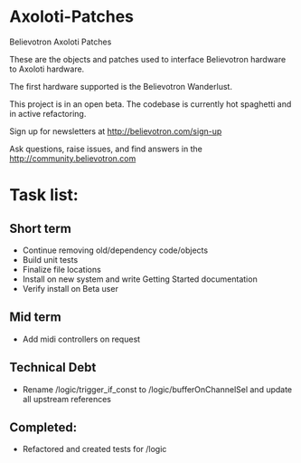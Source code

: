 # Axoloti-Patches
Believotron Axoloti Patches

These are the objects and patches used to interface Believotron hardware to Axoloti hardware.

The first hardware supported is the Believotron Wanderlust.

This project is in an open beta. The codebase is currently hot spaghetti and in active refactoring.

Sign up for newsletters at http://believotron.com/sign-up

Ask questions, raise issues, and find answers in the http://community.believotron.com

# Task list:
## Short term
- Continue removing old/dependency code/objects
- Build unit tests
- Finalize file locations
- Install on new system and write Getting Started documentation
- Verify install on Beta user

## Mid term
- Add midi controllers on request

## Technical Debt
- Rename /logic/trigger_if_const to /logic/bufferOnChannelSel and update all upstream references

## Completed:
- Refactored and created tests for /logic
